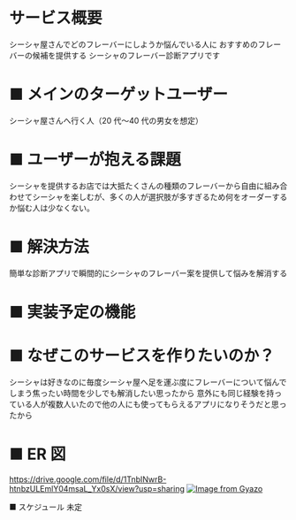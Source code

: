 # サービス概要

シーシャ屋さんでどのフレーバーにしようか悩んでいる人に
おすすめのフレーバーの候補を提供する
シーシャのフレーバー診断アプリです

# ■ メインのターゲットユーザー

シーシャ屋さんへ行く人（20 代〜40 代の男女を想定）

# ■ ユーザーが抱える課題

シーシャを提供するお店では大抵たくさんの種類のフレーバーから自由に組み合わせてシーシャを楽しむが、多くの人が選択肢が多すぎるため何をオーダーするか悩む人は少なくない。

# ■ 解決方法

簡単な診断アプリで瞬間的にシーシャのフレーバー案を提供して悩みを解消する

# ■ 実装予定の機能

# ■ なぜこのサービスを作りたいのか？

シーシャは好きなのに毎度シーシャ屋へ足を運ぶ度にフレーバーについて悩んでしまう焦ったい時間を少しでも解消したい思ったから
意外にも同じ経験を持っている人が複数人いたので他の人にも使ってもらえるアプリになりそうだと思ったから

# ■ ER 図

https://drive.google.com/file/d/1TnbINwrB-htnbzULEmlY04msaL_Yx0sX/view?usp=sharing
[![Image from Gyazo](https://i.gyazo.com/35caa0898c0cf89946c2334fe9f644ae.png)](https://gyazo.com/35caa0898c0cf89946c2334fe9f644ae)

■ スケジュール
未定
